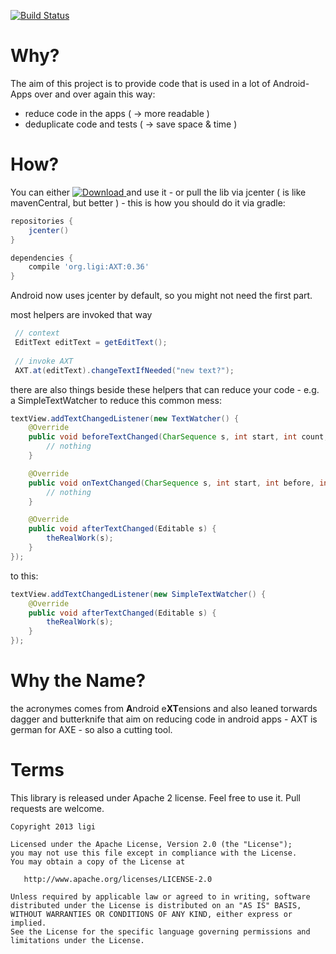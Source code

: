 [![Build Status](https://travis-ci.org/ligi/AXT.svg?branch=master)](https://travis-ci.org/ligi/AXT)

Why?
====

The aim of this project is to provide code that is used in a lot of Android-Apps over and over again this way:

 * reduce code in the apps ( -> more readable )
 * deduplicate code and	tests ( -> save space & time )

How?
===

You can either [ ![Download](https://api.bintray.com/packages/ligi/maven/axt/images/download.png) ](https://bintray.com/ligi/maven/axt/_latestVersion) and use it - or pull the lib via jcenter ( is like mavenCentral, but better ) - this is how you should do it via gradle:

```groovy
repositories {
    jcenter()
}

dependencies {
    compile 'org.ligi:AXT:0.36'
}

```

Android now uses jcenter by default, so you might not need the first part.


most helpers are invoked that way

```java
 // context
 EditText editText = getEditText();
 
 // invoke AXT
 AXT.at(editText).changeTextIfNeeded("new text?");
```
there are also things beside these helpers that can reduce your code - e.g. a SimpleTextWatcher to reduce this common mess:

```java
textView.addTextChangedListener(new TextWatcher() {
    @Override
    public void beforeTextChanged(CharSequence s, int start, int count, int after) {
        // nothing
    }

    @Override
    public void onTextChanged(CharSequence s, int start, int before, int count) {
        // nothing
    }

    @Override
    public void afterTextChanged(Editable s) {
        theRealWork(s);
    }
});
```
to this:
```java
textView.addTextChangedListener(new SimpleTextWatcher() {
    @Override
    public void afterTextChanged(Editable s) {
        theRealWork(s);
    }
});
```

Why the Name?
=============

the acronymes comes from <b>A</b>ndroid e<b>XT</b>ensions and also leaned torwards dagger and butterknife that aim on reducing code in android apps - AXT is german for AXE - so also a cutting tool.


Terms
=====

This library is released under Apache 2 license. Feel free to use it. Pull requests are welcome.


    Copyright 2013 ligi

    Licensed under the Apache License, Version 2.0 (the "License");
    you may not use this file except in compliance with the License.
    You may obtain a copy of the License at

       http://www.apache.org/licenses/LICENSE-2.0

    Unless required by applicable law or agreed to in writing, software
    distributed under the License is distributed on an "AS IS" BASIS,
    WITHOUT WARRANTIES OR CONDITIONS OF ANY KIND, either express or implied.
    See the License for the specific language governing permissions and
    limitations under the License.
